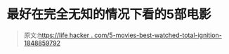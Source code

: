 # 最好在完全无知的情况下看的5部电影

> 原文:[https://life hacker . com/5-movies-best-watched-total-ignition-1848859792](https://lifehacker.com/5-movies-best-watched-in-total-ignorance-1848859792)